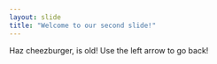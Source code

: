 ```yaml
---
layout: slide
title: "Welcome to our second slide!"
---
```

Haz cheezburger, is old!
Use the left arrow to go back!
